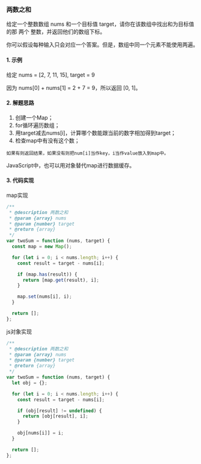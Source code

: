 ### 两数之和

给定一个整数数组 nums 和一个目标值 target，请你在该数组中找出和为目标值的那 两个 整数，并返回他们的数组下标。

你可以假设每种输入只会对应一个答案。但是，数组中同一个元素不能使用两遍。

#### 1. 示例

  给定 nums = [2, 7, 11, 15], target = 9

  因为 nums[0] + nums[1] = 2 + 7 = 9，所以返回 [0, 1]。

#### 2. 解题思路

  1. 创建一个Map；
  2. for循环遍历数组；
  3. 用target减去nums[i]，计算哪个数能跟当前的数字相加得到target；
  4. 检查map中有没有这个数；
    
    如果有则返回结果，如果没有则把num[i]当作key，i当作value放入到map中。

  JavaScript中，也可以用对象替代map进行数据缓存。

#### 3. 代码实现

  map实现

  ```js
  /**
   * @description 两数之和
   * @param {array} nums
   * @param {number} target
   * @return {array}
   */
  var twoSum = function (nums, target) {
    const map = new Map();

    for (let i = 0; i < nums.length; i++) {
      const result = target - nums[i];

      if (map.has(result)) {
        return [map.get(result), i];
      }

      map.set(nums[i], i);
    }

    return [];
  };
  ```

  js对象实现

  ```js
  /**
   * @description 两数之和
   * @param {array} nums
   * @param {number} target
   * @return {array}
   */
  var twoSum = function (nums, target) {
    let obj = {};

    for (let i = 0; i < nums.length; i++) {
      const result = target - nums[i];

      if (obj[result] != undefined) {
        return [obj[result], i];
      }

      obj[nums[i]] = i;
    }

    return [];
  };
  ```